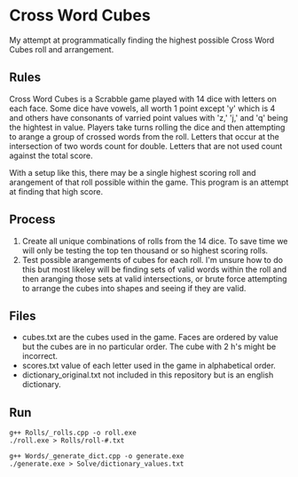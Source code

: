 # Cross Word Cubes

My attempt at programmatically finding the highest possible Cross Word Cubes roll and arrangement. 

## Rules
Cross Word Cubes is a Scrabble game played with 14 dice with letters on each face.
Some dice have vowels, all worth 1 point except 'y' which is 4 and others have consonants 
of varried point values with 'z,' 'j,' and 'q' being the hightest in value.
Players take turns rolling the dice and then attempting to arange a group of crossed
words from the roll. Letters that occur at the intersection of two words count for double.
Letters that are not used count against the total score.

With a setup like this, there may be a single highest scoring roll and arangement of 
that roll possible within the game. This program is an attempt at finding that high score.

## Process
1. Create all unique combinations of rolls from the 14 dice. 
To save time we will only be testing the top ten thousand or so highest scoring rolls.
2. Test possible arangements of cubes for each roll.
I'm unsure how to do this but most likeley will be finding sets of valid words
within the roll and then aranging those sets at valid intersections, or brute force
attempting to arrange the cubes into shapes and seeing if they are valid.

## Files
- cubes.txt are the cubes used in the game. Faces are ordered by value but the cubes are in 
no particular order. The cube with 2 h's might be incorrect.
- scores.txt value of each letter used in the game in alphabetical order.
- dictionary_original.txt not included in this repository but is an english dictionary.

## Run
```
g++ Rolls/_rolls.cpp -o roll.exe
./roll.exe > Rolls/roll-#.txt

g++ Words/_generate_dict.cpp -o generate.exe
./generate.exe > Solve/dictionary_values.txt
```